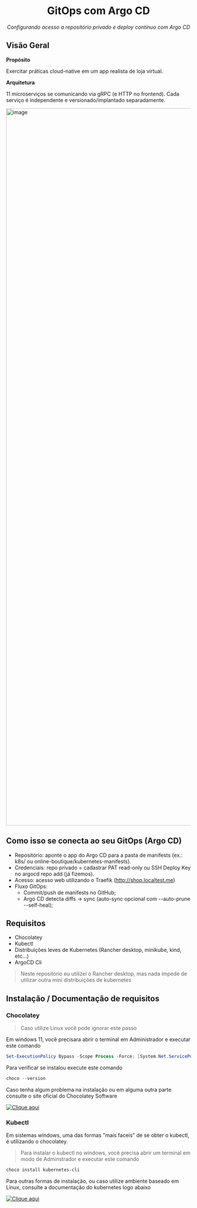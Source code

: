 <h1 align="center">GitOps com Argo CD</h1>
<p align="center"> <i>Configurando acesso a repositório privado e deploy contínuo com Argo CD</i></p>

## Visão Geral

**Propósito**

Exercitar práticas cloud-native em um app realista de loja virtual. 


**Arquitetura**

11 microserviços se comunicando via gRPC (e HTTP no frontend). Cada serviço é independente e versionado/implantado separadamente.


<img width="3556" height="1954" alt="image" src="https://github.com/user-attachments/assets/1387160e-887e-40b4-85ef-ddac0154b8bc" />

## Como isso se conecta ao seu GitOps (Argo CD)

* Repositório: aponte o app do Argo CD para a pasta de manifests (ex.: k8s/ ou online-boutique/kubernetes-manifests).
* Credenciais: repo privado = cadastrar PAT read-only ou SSH Deploy Key no argocd repo add (já fizemos).
* Acesso: acesso web utilizando o Traefik (http://shop.localtest.me)
* Fluxo GitOps:
  * Commit/push de manifests no GitHub;
  * Argo CD detecta diffs → sync (auto-sync opcional com --auto-prune --self-heal);


## Requisitos 
* Chocolatey
* Kubectl
* Distribuições leves de Kubernetes (Rancher desktop, minikube, kind, etc...)
* ArgoCD Cli
> Neste repositorio eu utilizei o Rancher desktop, mas nada impede de utilizar outra mini distribuições de kubernetes

## Instalação / Documentação de requisitos
### Chocolatey
> Caso utilize Linux você pode ignorar este passo
> 
Em windows 11, você precisara abrir o terminal em Administrador e executar este comando 
```powershell
Set-ExecutionPolicy Bypass -Scope Process -Force; [System.Net.ServicePointManager]::SecurityProtocol = [System.Net.ServicePointManager]::SecurityProtocol -bor 3072; iex ((New-Object System.Net.WebClient).DownloadString('https://community.chocolatey.org/install.ps1'))
```

Para verificar se instalou execute este comando
```powershell
choco --version
```

Caso tenha algum problema na instalação ou em alguma outra parte consulte o site oficial do Chocolatey Software

[![Clique aqui](https://img.shields.io/badge/Clique%20aqui-1f6feb?style=for-the-badge)](https://chocolatey.org/install)


### Kubectl

Em sistemas windows, uma das formas "mais faceis" de se obter o kubectl, é utilizando o chocolatey.

> Para instalar o kubectl no windows, você precisa abrir um terminal em modo de Adminstrador e executar este comando

```powershell
choco install kubernetes-cli
```

Para outras formas de instalação, ou caso utilize ambiente baseado em Linux, consulte a documentação do kubernetes logo abaixo

[![Clique aqui](https://img.shields.io/badge/Clique%20aqui-1f6feb?style=for-the-badge)](https://kubernetes.io/docs/tasks/tools/)
